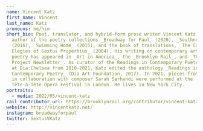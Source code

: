 ```yaml
---
name: Vincent Katz
first_name: Vincent
last_name: Katz
pronouns: he/him
short_bio: Poet, translator, and hybrid-form prose writer Vincent Katz is the
  author of the poetry collections _Broadway for Paul_ (2020), _Southness_
  (2016), _Swimming Home_ (2015), and the book of translations, _The Complete
  Elegies of Sextus Propertius_ (2004). His writing on contemporary art and
  poetry has appeared in _Art in America_, the _Brooklyn Rail_, and _The Poetry
  Project Newsletter_. As curator of the Readings in Contemporary Poetry series
  at Dia:Chelsea from 2010-2021, Katz edited the anthology _Readings in
  Contemporary Poetry_ (Dia Art Foundation, 2017). In 2021, pieces from an opera
  in collaboration with composer Sarah Sarhandi were performed at the
  Tête-à-Tête Opera Festival in London. He lives in New York City.
portraits:
  - media: 2022/05/vincent-katz
rail_contributor_url: https://brooklynrail.org/contributor/vincent-katz
website: http://vincentkatz.net/
instagram: broadwayforpaul
twitter: SextusVKatz
---
```

